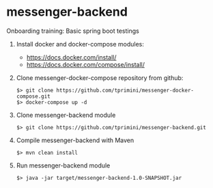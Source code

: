 # messenger-backend
Onboarding training: Basic spring boot testings

1. Install docker and docker-compose modules:
   * https://docs.docker.com/install/
   * https://docs.docker.com/compose/install/
   
2. Clone messenger-docker-compose repository from github:
   ```
   $> git clone https://github.com/tprimini/messenger-docker-compose.git
   $> docker-compose up -d
   ```
   
3. Clone messenger-backend module
    ```
   $> git clone https://github.com/tprimini/messenger-backend.git
   ```
   
4. Compile messenger-backend with Maven
    ```
   $> mvn clean install
   ```
   
5. Run messenger-backend module
    ```
   $> java -jar target/messenger-backend-1.0-SNAPSHOT.jar
   ```
   